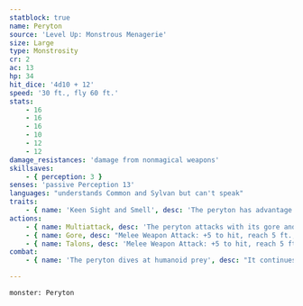 ```yaml
---
statblock: true
name: Peryton
source: 'Level Up: Monstrous Menagerie'
size: Large
type: Monstrosity
cr: 2
ac: 13
hp: 34
hit_dice: '4d10 + 12'
speed: '30 ft., fly 60 ft.'
stats:
    - 16
    - 16
    - 16
    - 10
    - 12
    - 12
damage_resistances: 'damage from nonmagical weapons'
skillsaves:
    - { perception: 3 }
senses: 'passive Perception 13'
languages: "understands Common and Sylvan but can't speak"
traits:
    - { name: 'Keen Sight and Smell', desc: 'The peryton has advantage on Perception checks that rely on sight or smell.' }
actions:
    - { name: Multiattack, desc: 'The peryton attacks with its gore and talons.' }
    - { name: Gore, desc: "Melee Weapon Attack: +5 to hit, reach 5 ft., one target. Hit: 7 (1d8 + 3) piercing damage. This attack scores a critical hit on a roll of 18, 19, or 20. If this critical hit reduces a humanoid to 0 hit points, the peryton can use a bonus action to rip the target's heart out with its teeth, killing it." }
    - { name: Talons, desc: 'Melee Weapon Attack: +5 to hit, reach 5 ft., one target. Hit: 6 (1d6 + 3) piercing damage, or 10 (2d6 + 3) damage if the peryton moves at least 20 feet straight towards the target before the attack.' }
combat:
    - { name: 'The peryton dives at humanoid prey', desc: "It continues fighting in melee until it rips out a creature's heart, and then flies away with the heart." }

---
```

```statblock
monster: Peryton
```
